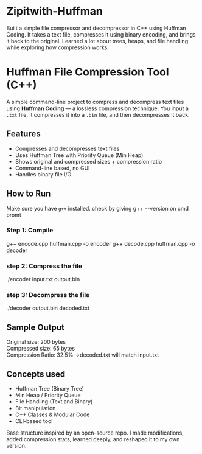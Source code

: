 # Zipitwith-Huffman
Built a simple file compressor and decompressor in C++ using Huffman Coding. It takes a text file, compresses it using binary encoding, and brings it back to the original. Learned a lot about trees, heaps, and file handling while exploring how compression works.

# Huffman File Compression Tool (C++)

A simple command-line project to compress and decompress text files using **Huffman Coding** — a lossless compression technique. You input a `.txt` file, it compresses it into a `.bin` file, and then decompresses it back.

## Features
- Compresses and decompresses text files
- Uses Huffman Tree with Priority Queue (Min Heap)
- Shows original and compressed sizes + compression ratio
- Command-line based, no GUI
- Handles binary file I/O

## How to Run

Make sure you have `g++` installed. 
check by giving g++ --version on cmd promt

### Step 1: Compile
g++ encode.cpp huffman.cpp -o encoder
g++ decode.cpp huffman.cpp -o decoder
### step 2: Compress the file
./encoder input.txt output.bin
### step 3: Decompress the file
./decoder output.bin decoded.txt

## Sample Output
Original size: 200 bytes  
Compressed size: 65 bytes  
Compression Ratio: 32.5%
->decoded.txt will match input.txt

## Concepts used
- Huffman Tree (Binary Tree)
- Min Heap / Priority Queue
- File Handling (Text and Binary)
- Bit manipulation
- C++ Classes & Modular Code
- CLI-based tool

Base structure inspired by an open-source repo. 
I made modifications, added compression stats, learned deeply, and reshaped it to my own version.


